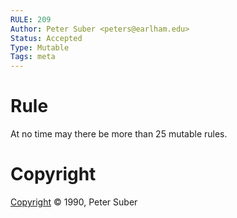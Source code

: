 ```yaml
---
RULE: 209
Author: Peter Suber <peters@earlham.edu>
Status: Accepted
Type: Mutable
Tags: meta
---
```


# Rule

At no time may there be more than 25 mutable rules.

# Copyright

[Copyright](http://legacy.earlham.edu/~peters/copyrite.htm) © 1990, Peter Suber
